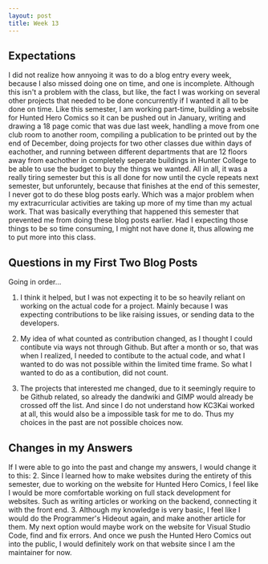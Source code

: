 ```yaml
---
layout: post
title: Week 13
---
```


Expectations
------
I did not realize how annyoing it was to do a blog entry every week, because I also missed doing one on time, and one is incomplete. Although this isn't a problem with the class, but like, the fact I was working on several other projects that needed to be done concurrently if I wanted it all to be done on time. Like this semester, I am working part-time, building a website for Hunted Hero Comics so it can be pushed out in January, writing and drawing a 18 page comic that was due last week, handling a move from one club room to another room, compiling a publication to be printed out by the end of December, doing projects for two other classes due within days of eachother, and running between different departments that are 12 floors away from eachother in completely seperate buildings in Hunter College to be able to use the budget to buy the things we wanted. All in all, it was a really tiring semester but this is all done for now until the cycle repeats next semester, but unforuntely, because that finishes at the end of this semester, I never got to do these blog posts early. Which was a major problem when my extracurricular activities are taking up more of my time than my actual work. That was basically everything that happened this semester that prevented me from doing these blog posts earlier. Had I expecting those things to be so time consuming, I might not have done it, thus allowing me to put more into this class. 

Questions in my First Two Blog Posts
------
Going in order...
1. I think it helped, but I was not expecting it to be so heavily reliant on working on the actual code for a project. Mainly because I was expecting contributions to be like raising issues, or sending data to the developers.

2. My idea of what counted as contribution changed, as I thought I could contibute via ways not through Github. But after a month or so, that was when I realized, I needed to contibute to the actual code, and what I wanted to do was not possible within the limited time frame. So what I wanted to do as a contibution, did not count. 

3. The projects that interested me changed, due to it seemingly require to be Github related, so already the dandwiki and GIMP would already be crossed off the list. And since I do not understand how KC3Kai worked at all, this would also be a impossible task for me to do. Thus my choices in the past are not possible choices now.

Changes in my Answers
------
If I were able to go into the past and change my answers, I would change it to this:
2. Since I learned how to make websites during the entirety of this semester, due to working on the website for Hunted Hero Comics, I feel like I would be more comfortable working on full stack development for websites. Such as writing articles or working on the backend, connecting it with the front end. 
3. Although my knowledge is very basic, I feel like I would do the Programmer's Hideout again, and make another article for them. My next option would maybe work on the website for Visual Studio Code, find and fix errors. And once we push the Hunted Hero Comics out into the public, I would definitely work on that website since I am the maintainer for now. 
